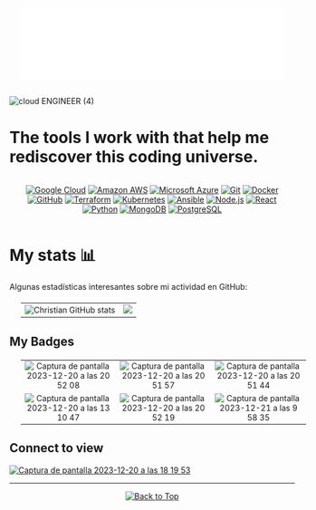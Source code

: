 <a name="top"></a>

<div align="center" style="margin: 20px 20px;">
  
# ![Hi](docs/hello.svg)

</div>

![cloud ENGINEER (4)](https://github.com/Christianmendez1501/Christianmendez1501/assets/143126480/75245f3f-a445-497c-bfc3-aa764d484202)


# The tools I work with that help me rediscover this coding universe.

<div align="center" style="margin: 10px 0; display: flex; flex-wrap: wrap; justify-content: space-evenly;">

  <a href="https://cloud.google.com/"><img src="https://img.shields.io/badge/Google_Cloud-4285F4?style=for-the-badge&logo=google-cloud&logoColor=white" height="70" alt="Google Cloud"></a> <a href="https://aws.amazon.com/"><img src="https://img.shields.io/badge/Amazon_AWS-232F3E?style=for-the-badge&logo=amazon-aws&logoColor=white" height="70" alt="Amazon AWS"></a> <a href="https://azure.microsoft.com/"><img src="https://img.shields.io/badge/Microsoft_Azure-0089D6?style=for-the-badge&logo=microsoft-azure&logoColor=white" height="70" alt="Microsoft Azure"></a>
  <a href="https://git-scm.com/"><img src="https://img.shields.io/badge/-Git-F05032?style=for-the-badge&logo=git&logoColor=white" height="70" alt="Git"></a>
  <a href="https://www.docker.com/"><img src="https://img.shields.io/badge/-Docker-2496ED?style=for-the-badge&logo=docker&logoColor=white" height="70" alt="Docker"></a>
  <a href="https://github.com/"><img src="https://img.shields.io/badge/-GitHub-181717?style=for-the-badge&logo=github&logoColor=white" height="70" alt="GitHub"></a>
  <a href="https://www.terraform.io/"><img src="https://img.shields.io/badge/Terraform-623CE4?style=for-the-badge&logo=terraform&logoColor=white" height="70" alt="Terraform"></a>
  <a href="https://kubernetes.io/"><img src="https://img.shields.io/badge/Kubernetes-326CE5?style=for-the-badge&logo=kubernetes&logoColor=white" height="70" alt="Kubernetes"></a>
  <a href="https://www.ansible.com/"><img src="https://img.shields.io/badge/Ansible-EE0000?style=for-the-badge&logo=ansible&logoColor=white" height="70" alt="Ansible"></a>
  <a href="https://nodejs.org/"><img src="https://img.shields.io/badge/-Node.js-339933?style=for-the-badge&logo=node.js&logoColor=white" height="70" alt="Node.js"></a>
  <a href="https://reactjs.org/"><img src="https://img.shields.io/badge/-React-61DAFB?style=for-the-badge&logo=react&logoColor=white" height="70" alt="React"></a>
  <a href="https://www.python.org/"><img src="https://img.shields.io/badge/-Python-3776AB?style=for-the-badge&logo=python&logoColor=white" height="70" alt="Python"></a>
  <a href="https://www.mongodb.com/"><img src="https://img.shields.io/badge/-MongoDB-47A248?style=for-the-badge&logo=mongodb&logoColor=white" height="70" alt="MongoDB"></a>    <a href="https://www.postgresql.org/"><img src="https://img.shields.io/badge/-PostgreSQL-336791?style=for-the-badge&logo=postgresql&logoColor=white" height="70" alt="PostgreSQL"></a>

</div>

# My stats 📊

Algunas estadísticas interesantes sobre mi actividad en GitHub:

<table align="center" style="margin: 20px 20px;">
  <tr>
    <td align="center">
      <img src="https://github-readme-stats.vercel.app/api?username=Christianmendez1501&theme=dark" alt="Christian GitHub stats">
    </td>
    <td align="center">
      <a href="https://github.com/christianmendez1501/">
        <img src="https://github-readme-stats.vercel.app/api/top-langs/?username=christianmendez1501&layout=compact&hide=jupyter%20notebook&theme=dark&langs_count=15">
      </a>
    </td>
  </tr>
</table>


## My Badges

<table align="center" style="margin: 20px 20px;">
  <tr>
    <td align="center">
      <img width="224" alt="Captura de pantalla 2023-12-20 a las 20 52 08" src="https://github.com/Christianmendez1501/Christianmendez1501/assets/143126480/34083a85-b924-48d0-a55e-1390ee2bd36b">
    </td>
    <td align="center">
      <img width="228" alt="Captura de pantalla 2023-12-20 a las 20 51 57" src="https://github.com/Christianmendez1501/Christianmendez1501/assets/143126480/dea76d3f-adc8-4187-8407-000194147a7b">
    </td>
    <td align="center">
      <img width="236" alt="Captura de pantalla 2023-12-20 a las 20 51 44" src="https://github.com/Christianmendez1501/Christianmendez1501/assets/143126480/89aee527-e424-4e2b-8f63-0ce2b1c70e6d">
    </td>
  </tr>
  <tr>
    <td align="center">
      <img width="232" alt="Captura de pantalla 2023-12-20 a las 13 10 47" src="https://github.com/Christianmendez1501/Christianmendez1501/assets/143126480/4652ab78-5917-47dc-b949-a2cbff11e52a">
    </td>
    <td align="center">
      <img width="246" alt="Captura de pantalla 2023-12-20 a las 20 52 19" src="https://github.com/Christianmendez1501/Christianmendez1501/assets/143126480/c89b3171-f055-4415-a942-017acf32baf5">
    </td>
    <td align="center">
      <img width="244" alt="Captura de pantalla 2023-12-21 a las 9 58 35" src="https://github.com/Christianmendez1501/Christianmendez1501/assets/143126480/9781210f-38ae-4391-ac25-0733f3e26ecb">
    </td>
  </tr>
</table>


## Connect to view

[<img width="287" alt="Captura de pantalla 2023-12-20 a las 18 19 53" src="https://github.com/Christianmendez1501/Christianmendez1501/assets/143126480/e50f15da-0312-478b-a305-e89a274f189a">](https://www.linkedin.com/in/christianmendezhernandez/)

-----------------

<p align="center">
  <a href="#top">
    <img src="https://img.icons8.com/ios-filled/50/000000/collapse-arrow--v1.png" alt="Back to Top">
  </a>
</p>



